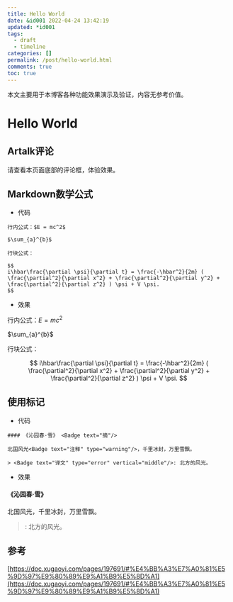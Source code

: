 ```yaml
---
title: Hello World
date: &id001 2022-04-24 13:42:19
updated: *id001
tags:
  - draft
  - timeline
categories: []
permalink: /post/hello-world.html
comments: true
toc: true
---
```

本文主要用于本博客各种功能效果演示及验证，内容无参考价值。

<!-- more -->
# Hello World

## Artalk评论

请查看本页面底部的评论框，体验效果。

## Markdown数学公式

- 代码

```
行内公式：$E = mc^2$

$\sum_{a}^{b}$

行块公式：

$$
i\hbar\frac{\partial \psi}{\partial t} = \frac{-\hbar^2}{2m} ( \frac{\partial^2}{\partial x^2} + \frac{\partial^2}{\partial y^2} + \frac{\partial^2}{\partial z^2} ) \psi + V \psi.
$$
```

- 效果

行内公式：$E = mc^2$

$\sum_{a}^{b}$

行块公式：

$$
i\hbar\frac{\partial \psi}{\partial t} = \frac{-\hbar^2}{2m} ( \frac{\partial^2}{\partial x^2} + \frac{\partial^2}{\partial y^2} + \frac{\partial^2}{\partial z^2} ) \psi + V \psi.
$$

## 使用标记

- 代码

```
#### 《沁园春·雪》 <Badge text="摘"/>

北国风光<Badge text="注释" type="warning"/>，千里冰封，万里雪飘。

> <Badge text="译文" type="error" vertical="middle"/>: 北方的风光。
```

- 效果

#### 《沁园春·雪》 <Badge text="摘"/>

北国风光<Badge text="注释" type="warning"/>，千里冰封，万里雪飘。

> <Badge text="译文" type="error" vertical="middle"/>: 北方的风光。

## 参考

[https://doc.xugaoyi.com/pages/197691/#%E4%BB%A3%E7%A0%81%E5%9D%97%E9%80%89%E9%A1%B9%E5%8D%A1](https://doc.xugaoyi.com/pages/197691/#%E4%BB%A3%E7%A0%81%E5%9D%97%E9%80%89%E9%A1%B9%E5%8D%A1)